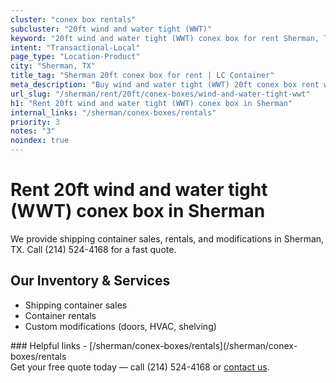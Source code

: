 ```yaml
---
cluster: "conex box rentals"
subcluster: "20ft wind and water tight (WWT)"
keyword: "20ft wind and water tight (WWT) conex box for rent Sherman, TX"
intent: "Transactional-Local"
page_type: "Location-Product"
city: "Sherman, TX"
title_tag: "Sherman 20ft conex box for rent | LC Container"
meta_description: "Buy wind and water tight (WWT) 20ft conex box rent with local delivery in Sherman, TX. LC Container — local Since 2003. Request a fast quote today."
url_slug: "/sherman/rent/20ft/conex-boxes/wind-and-water-tight-wwt"
h1: "Rent 20ft wind and water tight (WWT) conex box in Sherman"
internal_links: "/sherman/conex-boxes/rentals"
priority: 3
notes: "3"
noindex: true
---
```


# Rent 20ft wind and water tight (WWT) conex box in Sherman

We provide shipping container sales, rentals, and modifications in Sherman, TX. Call (214) 524-4168 for a fast quote.

## Our Inventory & Services
- Shipping container sales
- Container rentals
- Custom modifications (doors, HVAC, shelving)

<div data-section="internal-links">
### Helpful links
- [/sherman/conex-boxes/rentals](/sherman/conex-boxes/rentals
</div>

<div data-section="cta">
Get your free quote today — call (214) 524-4168 or <a href="/contact">contact us</a>.
</div>

<script type="application/ld+json">{"@context":"https://schema.org","@type":"FAQPage","mainEntity":[{"@type":"Question","name":"How much does delivery cost in Sherman, TX?","acceptedAnswer":{"@type":"Answer","text":"Delivery costs vary by distance and container size. Most deliveries in Sherman, TX range from $150-$300. Call (214) 524-4168 for an exact quote based on your specific location."}},{"@type":"Question","name":"Do you offer financing or payment plans?","acceptedAnswer":{"@type":"Answer","text":"We accept major credit cards, checks, and can discuss commercial terms for bulk purchases. Call (214) 524-4168 to discuss options."}},{"@type":"Question","name":"Can you customize containers in Sherman, TX?","acceptedAnswer":{"@type":"Answer","text":"Yes — we perform modifications like doors, HVAC, insulation, and shelving. Request a custom quote at (214) 524-4168 or via our contact form."}}]}</script>
